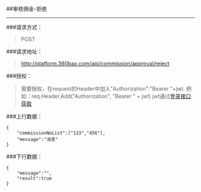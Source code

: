 ##审核佣金-拒绝

------------

###请求方式：
> POST

###请求地址：
> http://platform.360bao.com/api/commission/approval/reject

###授权：
> 需要授权，在request的Header中加入"Authorization":"Bearer "+jwt.
  例如：req.Header.Add("Authorization", "Bearer " + jwt)
  jwt通过[登录接口获取](https://github.com/360bao/Manual/blob/master/%E5%BC%80%E6%94%BE%E5%B9%B3%E5%8F%B0/%E9%94%80%E5%94%AE%E7%AE%A1%E7%90%86api/v4/%E8%B4%A6%E5%8F%B7%E6%8E%A7%E5%88%B6/%E7%99%BB%E5%BD%95.md)


###上行数据：
```
{
    "commissionNoList":["123","456"],
    "message":"消息"
}
```

###下行数据：
```
{
    "message":"",
    "result":true
}
```

